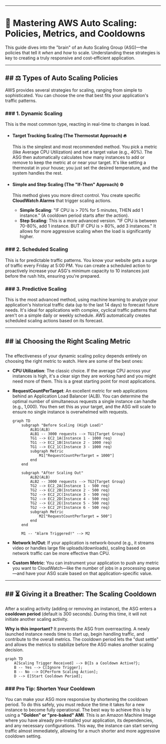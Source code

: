 -----

# 🧠 Mastering AWS Auto Scaling: Policies, Metrics, and Cooldowns

This guide dives into the "brain" of an Auto Scaling Group (ASG)—the policies that tell it *when* and *how* to scale. Understanding these strategies is key to creating a truly responsive and cost-efficient application.

-----

## \#\# ⚖️ Types of Auto Scaling Policies

AWS provides several strategies for scaling, ranging from simple to sophisticated. You can choose the one that best fits your application's traffic patterns.

### \#\#\# 1. Dynamic Scaling

This is the most common type, reacting in real-time to changes in load.

  * #### **Target Tracking Scaling (The Thermostat Approach)** 🔥

    This is the simplest and most recommended method. You pick a metric (like Average CPU Utilization) and set a target value (e.g., 40%). The ASG then automatically calculates how many instances to add or remove to keep the metric at or near your target. It's like setting a thermostat in your house; you just set the desired temperature, and the system handles the rest.

  * #### **Simple and Step Scaling (The "If-Then" Approach)** ⚙️

    This method gives you more direct control. You create specific **CloudWatch Alarms** that trigger scaling actions.

      * **Simple Scaling**: "IF CPU is \> 70% for 5 minutes, THEN add 1 instance." (A cooldown period starts after the action).
      * **Step Scaling**: This is a more advanced version. "IF CPU is between 70-80%, add 1 instance. BUT IF CPU is \> 80%, add 3 instances." It allows for more aggressive scaling when the load is significantly higher.

### \#\#\# 2. Scheduled Scaling

This is for predictable traffic patterns. You know your website gets a surge of traffic every Friday at 5:00 PM. You can create a scheduled action to proactively increase your ASG's minimum capacity to 10 instances just before the rush hits, ensuring you're prepared.

### \#\#\# 3. Predictive Scaling

This is the most advanced method, using machine learning to analyze your application's historical traffic data (up to the last 14 days) to forecast future needs. It's ideal for applications with complex, cyclical traffic patterns that aren't on a simple daily or weekly schedule. AWS automatically creates scheduled scaling actions based on its forecast.

-----

## \#\# 📊 Choosing the Right Scaling Metric

The effectiveness of your dynamic scaling policy depends entirely on choosing the right metric to watch. Here are some of the best ones:

  * **CPU Utilization**: The classic choice. If the average CPU across your instances is high, it's a clear sign they are working hard and you might need more of them. This is a great starting point for most applications.

  * **RequestCountPerTarget**: An excellent metric for web applications behind an Application Load Balancer (ALB). You can determine the optimal number of simultaneous requests a single instance can handle (e.g., 1,000). You then set this as your target, and the ASG will scale to ensure no single instance is overwhelmed with requests.

    ```mermaid
    graph TD
        subgraph "Before Scaling (High Load)"
            ALB1(ALB)
            ALB1 -- 3000 requests --> TG1{Target Group}
            TG1 --> EC2_1A(Instance 1 - 1000 req)
            TG1 --> EC2_1B(Instance 2 - 1000 req)
            TG1 --> EC2_1C(Instance 3 - 1000 req)
            subgraph Metric
                M1["RequestCountPerTarget = 1000"]
            end
        end

        subgraph "After Scaling Out"
            ALB2(ALB)
            ALB2 -- 3000 requests --> TG2{Target Group}
            TG2 --> EC2_2A(Instance 1 - 500 req)
            TG2 --> EC2_2B(Instance 2 - 500 req)
            TG2 --> EC2_2C(Instance 3 - 500 req)
            TG2 --> EC2_2D(Instance 4 - 500 req)
            TG2 --> EC2_2E(Instance 5 - 500 req)
            TG2 --> EC2_2F(Instance 6 - 500 req)
            subgraph Metric
                M2["RequestCountPerTarget = 500"]
            end
        end

        M1 -- "Alarm Triggered!" --> M2
    ```

  * **Network In/Out**: If your application is network-bound (e.g., it streams video or handles large file uploads/downloads), scaling based on network traffic can be more effective than CPU.

  * **Custom Metric**: You can instrument your application to push any metric you want to CloudWatch—like the number of jobs in a processing queue—and have your ASG scale based on that application-specific value.

-----

## \#\# ⏳ Giving it a Breather: The Scaling Cooldown

After a scaling activity (adding or removing an instance), the ASG enters a **cooldown period** (default is 300 seconds). During this time, it will not initiate another scaling activity.

**Why is this important?**
It prevents the ASG from overreacting. A newly launched instance needs time to start up, begin handling traffic, and contribute to the overall metrics. The cooldown period lets the "dust settle" and allows the metrics to stabilize before the ASG makes another scaling decision.

```mermaid
graph TD
    A[Scaling Trigger Received] --> B{Is a Cooldown Active?};
    B -- Yes --> C[Ignore Trigger];
    B -- No --> D[Perform Scaling Action];
    D --> E[Start Cooldown Period];
```

### \#\#\# Pro Tip: Shorten Your Cooldown

You can make your ASG more responsive by shortening the cooldown period. To do this safely, you must reduce the time it takes for a new instance to become fully operational. The best way to achieve this is by using a **"Golden" or "pre-baked" AMI**. This is an Amazon Machine Image where you have already pre-installed your application, its dependencies, and any necessary configurations. This way, the instance can start serving traffic almost immediately, allowing for a much shorter and more aggressive cooldown setting.